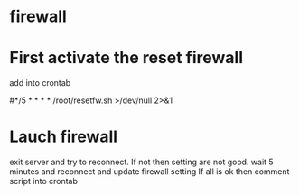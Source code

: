 # firewall

# First activate the reset firewall 

add into crontab 

#*/5 * * * * /root/resetfw.sh >/dev/null 2>&1

# Lauch firewall

exit server and try to reconnect. If not then setting are not good. wait 5 minutes and reconnect and update firewall setting
If all is ok then comment script into crontab
